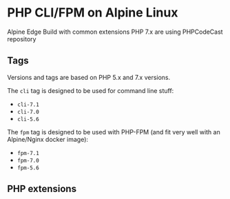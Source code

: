 # PHP CLI/FPM on Alpine Linux

Alpine Edge
Build with common extensions
PHP 7.x are using PHPCodeCast repository

## Tags
Versions and tags are based on PHP 5.x and 7.x versions.

The `cli` tag is designed to be used for command line stuff:
* `cli-7.1`
* `cli-7.0`
* `cli-5.6`

The `fpm` tag is designed to be used with PHP-FPM (and fit very well with an Alpine/Nginx docker image):
* `fpm-7.1`
* `fpm-7.0`
* `fpm-5.6`

## PHP extensions

